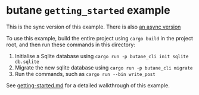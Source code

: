 # butane `getting_started` example

This is the sync version of this example. There is also [an async version](../getting_started_async)

To use this example, build the entire project using `cargo build` in the project root,
and then run these commands in this directory:

1. Initialise a Sqlite database using `cargo run -p butane_cli init sqlite db.sqlite`
2. Migrate the new sqlite database using `cargo run -p butane_cli migrate`
3. Run the commands, such as `cargo run --bin write_post`

See [getting-started.md](https://github.com/Electron100/butane/blob/master/docs/getting-started.md)
for a detailed walkthrough of this example.
